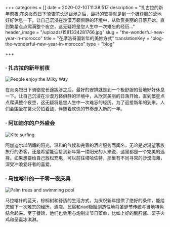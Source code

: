 +++
categories = []
date = 2020-02-10T11:38:51Z
description = "扎古拉的新年前夜.在炎炎烈日下骑骆驼长途跋涉之后，最好的安排就是到一个极舒服的营地好好休息一下。让自己沉浸在沙漠万籁俱静的环境中，从欣赏美丽的日落开始，直到繁星点点爬满整个夜空，这无疑将是您人生中一次难忘的经历..."
header_image = "/uploads/1581334281766.jpg"
slug = "the-wonderful-new-year-in-morocco"
title = "在摩洛哥国新年的美妙方式"
translationKey = "blog-the-wonderful-new-year-in-morocco"
type = "blog"

+++
### · **扎古拉的新年前夜**

![People enjoy the Milky Way](/uploads/1581333680288.jpg "People enjoy the Milky Way")

在炎炎烈日下骑骆驼长途跋涉之后，最好的安排就是到一个极舒服的营地好好休息一下。让自己沉浸在沙漠万籁俱静的环境中，从欣赏美丽的日落开始，直到繁星点点爬满整个夜空，这无疑将是您人生中一次难忘的经历。为了迎接新年的到来，人们会围坐在篝火旁拍着鼓，伴随着欢快的节奏走入新的一年。

### · **阿加迪尔的户外盛会**

![Kite surfing](/uploads/Kitesurf-Dakhla-Morocco_(1).jpeg "Kite surfing")

阿加迪尔以明媚的阳光，温和的气候和完善的酒店服务而闻名，无论是对渴望家族旅行的游客，还是希望能迎接到新年第一缕阳光的人来说，这里都是一个完美的选择。如果想要给自己放松充电，可以前往塔哈佐特，那里有不同寻常的沙漠海滩，深受冲浪爱好者的喜爱。

### · **马拉喀什的一千零一夜庆典**

![Palm trees and swimming pool](/uploads/TheGrandDelMar_Pool.jpg "Palm trees and swimming pool")

马拉喀什的蓝天，棕榈树和舒适的生活方式，为庆祝新年提供了绝好的条件，能给您留下一次难忘的经历。酒店、民宿和riad极赋创造性地将圣诞节传统与当地特色结合起来。至于餐馆，他们也会用心炮制出节日菜单，比如上好的鹅肝酱、栗子火鸡和圣诞冰淇淋。
